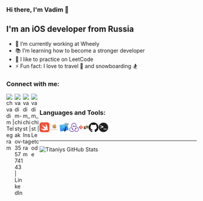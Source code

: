 ### Hi there, I'm Vadim 👋 

## I'm an iOS developer from Russia
- 🚕 I’m currently working at Wheely
- 📚 I’m learning how to become a stronger developer
- 🥅 I like to practice on LeetCode
- ⚡ Fun fact: I love to travel 🧳  and snowboarding 🏂 

### Connect with me:
[<img align="left" alt="chvadim | Telegram" width="22px" src="https://cdn.jsdelivr.net/npm/simple-icons@v3/icons/telegram.svg" />][telegram]
[<img align="left" alt="vadim-chistyakov-355774143 | LinkedIn" width="22px" src="https://cdn.jsdelivr.net/npm/simple-icons@v3/icons/linkedin.svg" />][linkedin]
[<img align="left" alt="vadim_chist | Instagram" width="22px" src="https://cdn.jsdelivr.net/npm/simple-icons@v3/icons/instagram.svg" />][instagram]
[<img align="left" alt="vadim_chist | Leetcode" width="22px" src="https://cdn.jsdelivr.net/npm/simple-icons@v3/icons/leetcode.svg" />][leetcode]

<br />

### Languages and Tools:
[<img align="left" alt="Swift" width="26px" src="https://raw.githubusercontent.com/github/explore/80688e429a7d4ef2fca1e82350fe8e3517d3494d/topics/swift/swift.png" />][swift]
[<img align="left" alt="Objective-c" width="26px" src="https://raw.githubusercontent.com/github/explore/80688e429a7d4ef2fca1e82350fe8e3517d3494d/topics/objective-c/objective-c.png" />][objective-c]
[<img align="left" alt="Xcode" width="26px" src="https://raw.githubusercontent.com/github/explore/80688e429a7d4ef2fca1e82350fe8e3517d3494d/topics/xcode/xcode.png" />][xcode]
[<img align="left" alt="Redux" width="26px" src="https://raw.githubusercontent.com/github/explore/80688e429a7d4ef2fca1e82350fe8e3517d3494d/topics/redux/redux.png" />][redux]
[<img align="left" alt="Git" width="26px" src="https://raw.githubusercontent.com/github/explore/80688e429a7d4ef2fca1e82350fe8e3517d3494d/topics/git/git.png" />][webdevplaylist]
[<img align="left" alt="GitHub" width="26px" src="https://raw.githubusercontent.com/github/explore/78df643247d429f6cc873026c0622819ad797942/topics/github/github.png" />][webdevplaylist]
[<img align="left" alt="Terminal" width="26px" src="https://raw.githubusercontent.com/github/explore/80688e429a7d4ef2fca1e82350fe8e3517d3494d/topics/terminal/terminal.png" />][webdevplaylist]

<br />
<br />

---
<img align="left" alt="Titaniys GitHub Stats" src="https://github-readme-stats.vercel.app/api?username=titaniys&show_icons=true&hide_border=true" />
  
[leetcode]: https://leetcode.com/Titaniys
[telegram]: https://t.me/chvadim
[instagram]: https://instagram.com/vadim_chist
[linkedin]: https://www.linkedin.com/in/vadim-chistyakov-355774143
[objective-c]: https://developer.apple.com/library/archive/documentation/Cocoa/Conceptual/ProgrammingWithObjectiveC/Introduction/Introduction.html
[swift]: https://www.swift.org
[xcode]: https://apps.apple.com/ru/app/xcode/id497799835?mt=12
[redux]: https://redux.js.org
[webdevplaylist]: https://www.youtube.com/playlist?list=PLkwxH9e_vrAJ0WbEsFA9W3I1W-g_BTsbt
